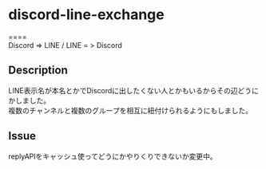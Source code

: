 # discord-line-exchange
====  
Discord => LINE / LINE = > Discord

## Description
LINE表示名が本名とかでDiscordに出したくない人とかもいるからその辺どうにかしました。  
複数のチャンネルと複数のグループを相互に紐付けられるようにもしました。

## Issue
replyAPIをキャッシュ使ってどうにかやりくりできないか変更中。